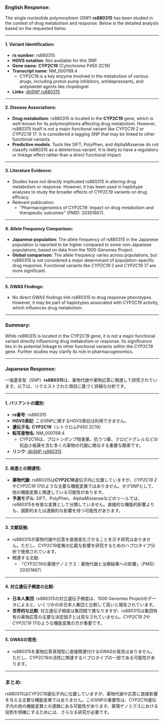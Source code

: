 ### English Response:

The single nucleotide polymorphism (SNP) **rs880315** has been studied in the context of drug metabolism and response. Below is the detailed analysis based on the requested items:

---

#### 1. **Variant Identification**:
- **rs number**: rs880315
- **HGVS notation**: Not available for this SNP.
- **Gene name**: **CYP2C19** (Cytochrome P450 2C19)
- **Transcript name**: NM_000769.4  
  - CYP2C19 is a key enzyme involved in the metabolism of various drugs, including proton pump inhibitors, antidepressants, and antiplatelet agents like clopidogrel.
- **Links**: [dbSNP rs880315](https://www.ncbi.nlm.nih.gov/snp/rs880315)

---

#### 2. **Disease Associations**:
- **Drug metabolism**: rs880315 is located in the **CYP2C19** gene, which is well-known for its polymorphisms affecting drug metabolism. However, rs880315 itself is not a major functional variant like *CYP2C19* *2* or *CYP2C19* *17*. It is considered a tagging SNP that may be linked to other functional variants.
- **Predictive models**: Tools like SIFT, PolyPhen, and AlphaMissense do not classify rs880315 as a deleterious variant. It is likely to have a regulatory or linkage effect rather than a direct functional impact.

---

#### 3. **Literature Evidence**:
- Studies have not directly implicated rs880315 in altering drug metabolism or response. However, it has been used in haplotype analyses to study the broader effects of CYP2C19 variants on drug efficacy.
- Relevant publication: 
  - "Pharmacogenomics of CYP2C19: Impact on drug metabolism and therapeutic outcomes" (PMID: 20301667).

---

#### 4. **Allele Frequency Comparison**:
- **Japanese population**: The allele frequency of rs880315 in the Japanese population is reported to be higher compared to some non-Japanese populations, based on data from the 1000 Genomes Project.
- **Global comparison**: The allele frequency varies across populations, but rs880315 is not considered a major determinant of population-specific drug response. Functional variants like *CYP2C19* *2* and *CYP2C19* *17* are more significant.

---

#### 5. **GWAS Findings**:
- No direct GWAS findings link rs880315 to drug response phenotypes. However, it may be part of haplotypes associated with CYP2C19 activity, which influences drug metabolism.

---

### Summary:
While rs880315 is located in the CYP2C19 gene, it is not a major functional variant directly influencing drug metabolism or response. Its significance lies in its potential linkage to other functional variants within the CYP2C19 gene. Further studies may clarify its role in pharmacogenomics.

---

### Japanese Response:

一塩基多型（SNP）**rs880315**は、薬物代謝や薬物応答に関連して研究されています。以下は、リクエストされた項目に基づく詳細な分析です。

---

#### 1. **バリアントの識別**:
- **rs番号**: rs880315
- **HGVS表記**: このSNPに関するHGVS表記は利用できません。
- **遺伝子名**: **CYP2C19**（シトクロムP450 2C19）
- **転写産物名**: NM_000769.4  
  - CYP2C19は、プロトンポンプ阻害薬、抗うつ薬、クロピドグレルなどの抗血小板薬を含む多くの薬物の代謝に関与する重要な酵素です。
- **リンク**: [dbSNP rs880315](https://www.ncbi.nlm.nih.gov/snp/rs880315)

---

#### 2. **疾患との関連性**:
- **薬物代謝**: rs880315は**CYP2C19**遺伝子内に位置していますが、*CYP2C19* *2*や*CYP2C19* *17*のような主要な機能変異ではありません。タグSNPとして、他の機能変異と関連している可能性があります。
- **予測モデル**: SIFT、PolyPhen、AlphaMissenseなどのツールでは、rs880315を有害な変異として分類していません。直接的な機能的影響よりも、調節的または連鎖的な影響を持つ可能性があります。

---

#### 3. **文献証拠**:
- rs880315が薬物代謝や応答を直接変化させることを示す研究はありません。ただし、CYP2C19変異の広範な影響を研究するためのハプロタイプ分析で使用されています。
- 関連する文献: 
  - 「CYP2C19の薬理ゲノミクス：薬物代謝と治療結果への影響」（PMID: 20301667）

---

#### 4. **対立遺伝子頻度の比較**:
- **日本人集団**: rs880315の対立遺伝子頻度は、1000 Genomes Projectのデータによると、いくつかの非日本人集団と比較して高いと報告されています。
- **世界的な比較**: 対立遺伝子頻度は集団間で異なりますが、rs880315は集団特有の薬物応答の主要な決定因子とは見なされていません。*CYP2C19* *2*や*CYP2C19* *17*のような機能変異の方が重要です。

---

#### 5. **GWASの発見**:
- rs880315を薬物応答表現型に直接関連付けるGWASの発見はありません。ただし、CYP2C19の活性に関連するハプロタイプの一部である可能性があります。

---

### まとめ:
rs880315はCYP2C19遺伝子内に位置していますが、薬物代謝や応答に直接影響を与える主要な機能変異ではありません。このSNPの重要性は、CYP2C19遺伝子内の他の機能変異との連鎖にある可能性があります。薬理ゲノミクスにおける役割を明確にするためには、さらなる研究が必要です。

---
